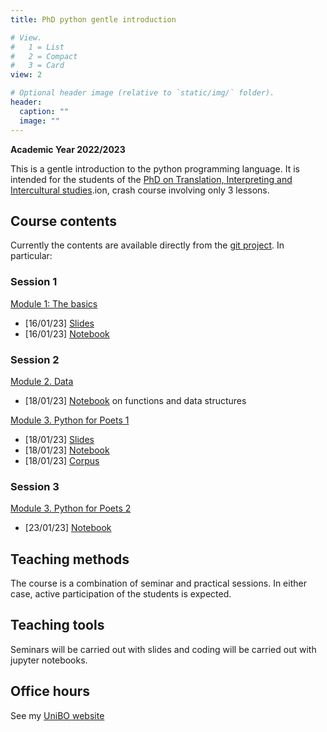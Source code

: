 ```yaml
---
title: PhD python gentle introduction

# View.
#   1 = List
#   2 = Compact
#   3 = Card
view: 2

# Optional header image (relative to `static/img/` folder).
header:
  caption: ""
  image: ""
---
```


**Academic Year 2022/2023**


This is a gentle introduction to the python programming language. It is intended
for the students of the [PhD on Translation, Interpreting and Intercultural studies](https://phd.unibo.it/traduzione-interpretazione-interculturalita/en).ion, crash course involving only 3 lessons. 


## Course contents

Currently the contents are available directly from the [git project](https://github.com/TinfFoil/learning_dit_python). 
In particular:

### Session 1

[Module 1: The basics](https://github.com/TinfFoil/learning_dit_python/tree/main/01_the_basics)
* \[16/01/23\] [Slides](https://github.com/albarron/academic-kickstart/raw/master/files/dottorato23/dit_learning_python_01_notebook.pdf)
* \[16/01/23\] [Notebook](https://github.com/TinfFoil/learning_dit_python/blob/main/01_the_basics/code/DIT_python_notebook_1_static.ipynb)

### Session 2

[Module 2. Data](https://github.com/TinfFoil/learning_dit_python/tree/main/02_python_data)
* \[18/01/23\] [Notebook](https://github.com/TinfFoil/learning_dit_python/blob/main/02_python_data/02_PythonData_static.ipynb) on functions and data structures

[Module 3. Python for Poets 1](https://github.com/TinfFoil/learning_dit_python/tree/main/03_python_4_poets1)
* \[18/01/23\] [Slides]()
* \[18/01/23\] [Notebook](https://github.com/TinfFoil/learning_dit_python/blob/main/03_python_4_poets1/02_Python4Poets_1stpart_static.ipynb)
* \[18/01/23\] [Corpus](https://github.com/TinfFoil/learning_dit_python/blob/main/03_python_4_poets1/genesis.txt)


### Session 3

[Module 3. Python for Poets 2](https://github.com/TinfFoil/learning_dit_python/tree/main/04_python_4_poets2)

* \[23/01/23\] [Notebook](https://github.com/TinfFoil/learning_dit_python/blob/main/04_python_4_poets2/Python4Poets_2ndpart_static.ipynb) 


## Teaching methods

The course is a combination of seminar and practical sessions. In either case, 
active participation of the students is expected. 


<!--## Evaluation {#evaluation}

This lesson is not subject to formal evaluation. Students attending to at least
two out of the three sessions will obtain an extra point in the 
Computer-assisted Translation lesson.-->

## Teaching tools

Seminars will be carried out with slides and coding will be carried out with 
jupyter notebooks.

## Office hours

See my [UniBO website](https://www.unibo.it/sitoweb/a.barron)
